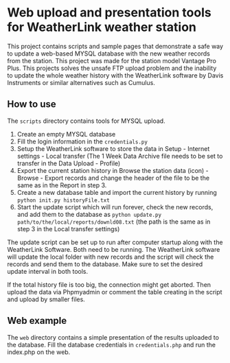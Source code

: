 # Web upload and presentation tools for WeatherLink weather station

This project contains scripts and sample pages that demonstrate a safe way to update a web-based MYSQL database with the new weather records from the station. This project was made for the station model Vantage Pro Plus. This projects solves the unsafe FTP upload problem and the inability to update the whole weather history with the WeatherLink software by Davis Instruments or similar alternatives such as Cumulus.

## How to use
The `scripts` directory contains tools for MYSQL upload.

1. Create an empty MYSQL database
2. Fill the login information in the `credentials.py`
3. Setup the WeatherLink software to store the data in Setup - Internet settings - Local transfer (The 1 Week Data Archive file needs to be set to transfer in the Data Upload - Profile)
4. Export the current station history in Browse the station data (icon) - Browse - Export records and change the header of the file to be the same as in the Report in step 3.
5. Create a new database table and import the current history by running `python init.py historyFile.txt`
6. Start the update script which will run forever, check the new records, and add them to the database as `python update.py path/to/the/local/reports/downld08.txt` (the path is the same as in step 3 in the Local transfer settings)

The update script can be set up to run after computer startup along with the WeatherLink Software. Both need to be running. The WeatherLink software will update the local folder with new records and the script will check the records and send them to the database. Make sure to set the desired update interval in both tools.

If the total history file is too big, the connection might get aborted. Then upload the data via Phpmyadmin or comment the table creating in the script and upload by smaller files.

## Web example
The `web` directory contains a simple presentation of the results uploaded to the database. Fill the database credentials in `credentials.php` and run the index.php on the web.

